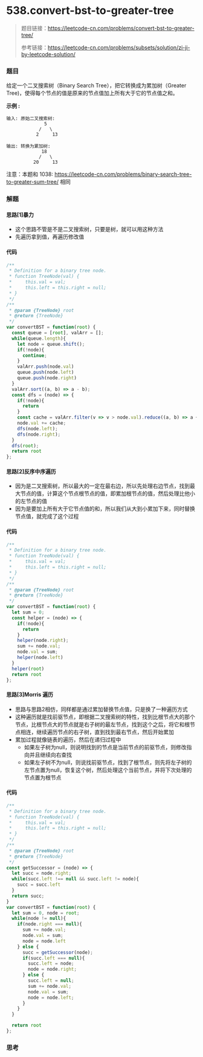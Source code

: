 # 538.convert-bst-to-greater-tree

> 题目链接：https://leetcode-cn.com/problems/convert-bst-to-greater-tree/
>
> 参考链接：https://leetcode-cn.com/problems/subsets/solution/zi-ji-by-leetcode-solution/

### 题目

给定一个二叉搜索树（Binary Search Tree），把它转换成为累加树（Greater Tree)，使得每个节点的值是原来的节点值加上所有大于它的节点值之和。

**示例  :**

```
输入: 原始二叉搜索树:
              5
            /   \
           2     13

输出: 转换为累加树:
             18
            /   \
          20     13
```

注意：本题和 1038: https://leetcode-cn.com/problems/binary-search-tree-to-greater-sum-tree/ 相同



### 解题

#### 思路[1]暴力

* 这个思路不管是不是二叉搜索树，只要是树，就可以用这种方法
* 先遍历拿到值，再遍历修改值

#### 代码

```javascript
/**
 * Definition for a binary tree node.
 * function TreeNode(val) {
 *     this.val = val;
 *     this.left = this.right = null;
 * }
 */
/**
 * @param {TreeNode} root
 * @return {TreeNode}
 */
var convertBST = function(root) {
  const queue = [root], valArr = [];
  while(queue.length){
    let node = queue.shift();
    if(!node){
      continue;
    }
    valArr.push(node.val)
    queue.push(node.left)
    queue.push(node.right)
  }
  valArr.sort((a, b) => a - b);
  const dfs = (node) => {
    if(!node){
      return
    }
    const cache = valArr.filter(v => v > node.val).reduce((a, b) => a + b, 0);
    node.val += cache;
    dfs(node.left);
    dfs(node.right);
  }
  dfs(root);
  return root
};
```

#### 思路[2]反序中序遍历

* 因为是二叉搜索树，所以最大的一定在最右边，所以先处理右边节点，找到最大节点的值，计算这个节点根节点的值，即累加根节点的值，然后处理比他小的左节点的值
* 因为是要加上所有大于它节点值的和，所以我们从大到小累加下来，同时替换节点值，就完成了这个过程

#### 代码

```javascript
/**
 * Definition for a binary tree node.
 * function TreeNode(val) {
 *     this.val = val;
 *     this.left = this.right = null;
 * }
 */
/**
 * @param {TreeNode} root
 * @return {TreeNode}
 */
var convertBST = function(root) {
  let sum = 0;
  const helper = (node) => {
    if(!node){
      return
    }
    helper(node.right);
    sum += node.val;
    node.val = sum;
    helper(node.left)
  }
  helper(root)
  return root
};
```

#### 思路[3]Morris 遍历

* 思路与思路2相仿，同样都是通过累加替换节点值，只是换了一种遍历方式
* 这种遍历就是找前驱节点，即根据二叉搜索树的特性，找到比根节点大的那个节点，比根节点大的节点就是右子树的最左节点，找到这个之后，将它和根节点相连，继续遍历节点的右子树，直到找到最右节点，然后开始累加
* 累加过程就像链表的遍历，然后在递归过程中
  * 如果左子树为null，则说明找到的节点是当前节点的前驱节点，则修改指向并且继续向右查找
  * 如果左子树不为null，则说找前驱节点，找到了根节点，则先将左子树的左节点置为null，恢复这个树，然后处理这个当前节点，并将下次处理的节点置为根节点

#### 代码

```javascript
/**
 * Definition for a binary tree node.
 * function TreeNode(val) {
 *     this.val = val;
 *     this.left = this.right = null;
 * }
 */
/**
 * @param {TreeNode} root
 * @return {TreeNode}
 */
const getSuccessor = (node) => {
  let succ = node.right;
  while(succ.left !== null && succ.left != node){
    succ = succ.left
  }
  return succ;
}
var convertBST = function(root) {
  let sum = 0, node = root;
  while(node != null){
    if(node.right === null){
      sum += node.val;
      node.val = sum;
      node = node.left
    } else {
      succ = getSuccessor(node);
      if(succ.left === null){
        succ.left = node;
        node = node.right;
      } else {
        succ.left = null;
        sum += node.val;
        node.val = sum;
        node = node.left;
      }
    }
  }

  return root
};
```



### 思考

